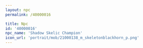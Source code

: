 ```yaml
---
layout: npc
permalink: /40000016

title: Npc
id: '40000016'
npc_name: 'Shadow Skelic Champion'
icon_url: 'portrait/mob/21000138_m_skeletonblackhorn_p.png'
---
```

